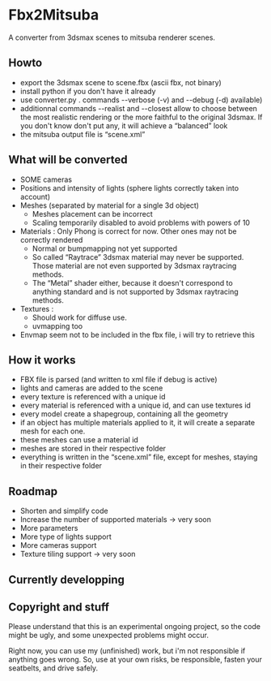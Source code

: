 # Fbx2Mitsuba

A converter from 3dsmax scenes to mitsuba renderer scenes.

## Howto

- export the 3dsmax scene to scene.fbx (ascii fbx, not binary)
- install python if you don't have it already
- use converter.py . commands --verbose (-v) and --debug (-d) available)
- additionnal commands --realist and --closest allow to choose between the most realistic rendering or the more faithful to the original 3dsmax. If you don't know don't put any, it will achieve a “balanced” look
- the mitsuba output file is “scene.xml”

## What will be converted

- SOME cameras
- Positions and intensity of lights (sphere lights correctly taken into account)
- Meshes (separated by material for a single 3d object)
	- Meshes placement can be incorrect
	- Scaling temporarily disabled to avoid problems with powers of 10
- Materials : Only Phong is correct for now. Other ones may not be correctly rendered
	- Normal or bumpmapping not yet supported
	- So called “Raytrace” 3dsmax material may never be supported. Those material are not even supported by 3dsmax raytracing methods.
	- The “Metal” shader either, because it doesn't correspond to anything standard and is not supported by 3dsmax raytracing methods.
- Textures :
	- Should work for diffuse use.
	- uvmapping too
- Envmap seem not to be included in the fbx file, i will try to retrieve this


## How it works

- FBX file is parsed (and written to xml file if debug is active)
- lights and cameras are added to the scene
- every texture is referenced with a unique id
- every material is referenced with a unique id, and can use textures id
- every model create a shapegroup, containing all the geometry
- if an object has multiple materials applied to it, it will create a separate mesh for each one.
- these meshes can use a material id
- meshes are stored in their respective folder
- everything is written in the “scene.xml” file, except for meshes, staying in their respective folder

## Roadmap

- Shorten and simplify code
- Increase the number of supported materials -> very soon
- More parameters
- More type of lights support
- More cameras support
- Texture tiling support -> very soon

## Currently developping

## Copyright and stuff

Please understand that this is an experimental ongoing project, so the code might be ugly, and some unexpected problems might occur.

Right now, you can use my (unfinished) work, but i'm not responsible if anything goes wrong.
So, use at your own risks, be responsible, fasten your seatbelts, and drive safely.
